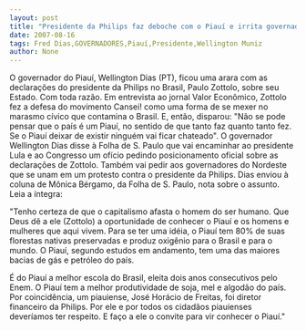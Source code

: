 ```yaml
---
layout: post
title: "Presidente da Philips faz deboche com o Piauí e irrita governador Wellington Dias"
date: 2007-08-16
tags: Fred Dias,GOVERNADORES,Piauí,Presidente,Wellington Muniz
author: None
---
```

O governador do Piau&iacute;, Wellington Dias (PT), ficou uma arara com as declara&ccedil;&otilde;es do presidente da Philips no Brasil, Paulo Zottolo, sobre seu Estado. Com toda raz&atilde;o.
Em entrevista ao jornal Valor Econ&ocirc;mico, Zottolo fez a defesa do movimento Cansei! como uma forma de se mexer no marasmo c&iacute;vico que contamina o Brasil. E, ent&atilde;o, disparou: &quot;N&atilde;o se pode pensar que o pa&iacute;s &eacute; um Piau&iacute;, no sentido de que tanto faz quanto tanto fez. Se o Piau&iacute; deixar de existir ningu&eacute;m vai ficar chateado&quot;.
O governador Wellington Dias disse &agrave; Folha de S. Paulo que vai encaminhar ao presidente Lula e&nbsp;ao Congresso um of&iacute;cio pedindo posicionamento oficial sobre as declara&ccedil;&otilde;es de Zottolo. Tamb&eacute;m vai pedir aos governadores do Nordeste que se unam em um protesto contra o presidente da Philips.
Dias enviou &agrave; coluna de M&ocirc;nica B&eacute;rgamo, da Folha de S. Paulo, nota sobre o assunto. Leia a &iacute;ntegra:&nbsp;

&quot;Tenho certeza de que o capitalismo afasta o homem do ser humano. Que Deus d&ecirc; a ele (Zottolo) a oportunidade de conhecer o Piau&iacute; e os homens e mulheres que aqui vivem. Para se ter uma id&eacute;ia, o Piau&iacute; tem 80% de suas florestas nativas preservadas e produz oxig&ecirc;nio para o Brasil e para o mundo. O Piau&iacute;, segundo estudos em andamento, tem uma das maiores bacias de g&aacute;s e petr&oacute;leo do pa&iacute;s. 

&Eacute; do Piau&iacute; a melhor escola do Brasil, eleita dois anos consecutivos pelo Enem. O Piau&iacute; tem a melhor produtividade de soja, mel e algod&atilde;o do pa&iacute;s. Por coincid&ecirc;ncia, um piauiense, Jos&eacute; Hor&aacute;cio de Freitas, foi diretor financeiro da Philips. Por ele e por todos os cidad&atilde;os piauienses dever&iacute;amos ter respeito. E fa&ccedil;o a ele o convite para vir conhecer o Piau&iacute;.&quot; 